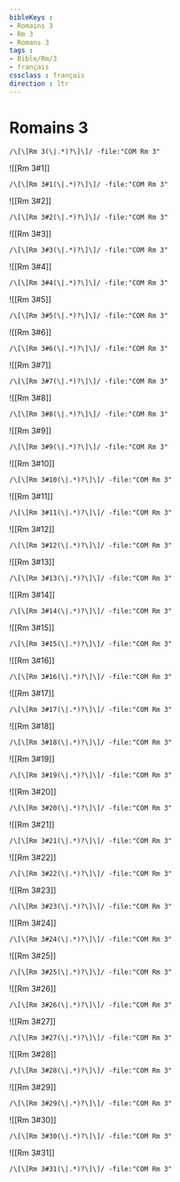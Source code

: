 ```yaml
---
bibleKeys : 
- Romains 3
- Rm 3
- Romans 3
tags : 
- Bible/Rm/3
- français
cssclass : français
direction : ltr
---
```


# Romains 3

```query
/\[\[Rm 3(\|.*)?\]\]/ -file:"COM Rm 3"
```



![[Rm 3#1]]

```query
/\[\[Rm 3#1(\|.*)?\]\]/ -file:"COM Rm 3"
```

![[Rm 3#2]]

```query
/\[\[Rm 3#2(\|.*)?\]\]/ -file:"COM Rm 3"
```

![[Rm 3#3]]

```query
/\[\[Rm 3#3(\|.*)?\]\]/ -file:"COM Rm 3"
```

![[Rm 3#4]]

```query
/\[\[Rm 3#4(\|.*)?\]\]/ -file:"COM Rm 3"
```

![[Rm 3#5]]

```query
/\[\[Rm 3#5(\|.*)?\]\]/ -file:"COM Rm 3"
```

![[Rm 3#6]]

```query
/\[\[Rm 3#6(\|.*)?\]\]/ -file:"COM Rm 3"
```

![[Rm 3#7]]

```query
/\[\[Rm 3#7(\|.*)?\]\]/ -file:"COM Rm 3"
```

![[Rm 3#8]]

```query
/\[\[Rm 3#8(\|.*)?\]\]/ -file:"COM Rm 3"
```

![[Rm 3#9]]

```query
/\[\[Rm 3#9(\|.*)?\]\]/ -file:"COM Rm 3"
```

![[Rm 3#10]]

```query
/\[\[Rm 3#10(\|.*)?\]\]/ -file:"COM Rm 3"
```

![[Rm 3#11]]

```query
/\[\[Rm 3#11(\|.*)?\]\]/ -file:"COM Rm 3"
```

![[Rm 3#12]]

```query
/\[\[Rm 3#12(\|.*)?\]\]/ -file:"COM Rm 3"
```

![[Rm 3#13]]

```query
/\[\[Rm 3#13(\|.*)?\]\]/ -file:"COM Rm 3"
```

![[Rm 3#14]]

```query
/\[\[Rm 3#14(\|.*)?\]\]/ -file:"COM Rm 3"
```

![[Rm 3#15]]

```query
/\[\[Rm 3#15(\|.*)?\]\]/ -file:"COM Rm 3"
```

![[Rm 3#16]]

```query
/\[\[Rm 3#16(\|.*)?\]\]/ -file:"COM Rm 3"
```

![[Rm 3#17]]

```query
/\[\[Rm 3#17(\|.*)?\]\]/ -file:"COM Rm 3"
```

![[Rm 3#18]]

```query
/\[\[Rm 3#18(\|.*)?\]\]/ -file:"COM Rm 3"
```

![[Rm 3#19]]

```query
/\[\[Rm 3#19(\|.*)?\]\]/ -file:"COM Rm 3"
```

![[Rm 3#20]]

```query
/\[\[Rm 3#20(\|.*)?\]\]/ -file:"COM Rm 3"
```

![[Rm 3#21]]

```query
/\[\[Rm 3#21(\|.*)?\]\]/ -file:"COM Rm 3"
```

![[Rm 3#22]]

```query
/\[\[Rm 3#22(\|.*)?\]\]/ -file:"COM Rm 3"
```

![[Rm 3#23]]

```query
/\[\[Rm 3#23(\|.*)?\]\]/ -file:"COM Rm 3"
```

![[Rm 3#24]]

```query
/\[\[Rm 3#24(\|.*)?\]\]/ -file:"COM Rm 3"
```

![[Rm 3#25]]

```query
/\[\[Rm 3#25(\|.*)?\]\]/ -file:"COM Rm 3"
```

![[Rm 3#26]]

```query
/\[\[Rm 3#26(\|.*)?\]\]/ -file:"COM Rm 3"
```

![[Rm 3#27]]

```query
/\[\[Rm 3#27(\|.*)?\]\]/ -file:"COM Rm 3"
```

![[Rm 3#28]]

```query
/\[\[Rm 3#28(\|.*)?\]\]/ -file:"COM Rm 3"
```

![[Rm 3#29]]

```query
/\[\[Rm 3#29(\|.*)?\]\]/ -file:"COM Rm 3"
```

![[Rm 3#30]]

```query
/\[\[Rm 3#30(\|.*)?\]\]/ -file:"COM Rm 3"
```

![[Rm 3#31]]

```query
/\[\[Rm 3#31(\|.*)?\]\]/ -file:"COM Rm 3"
```

